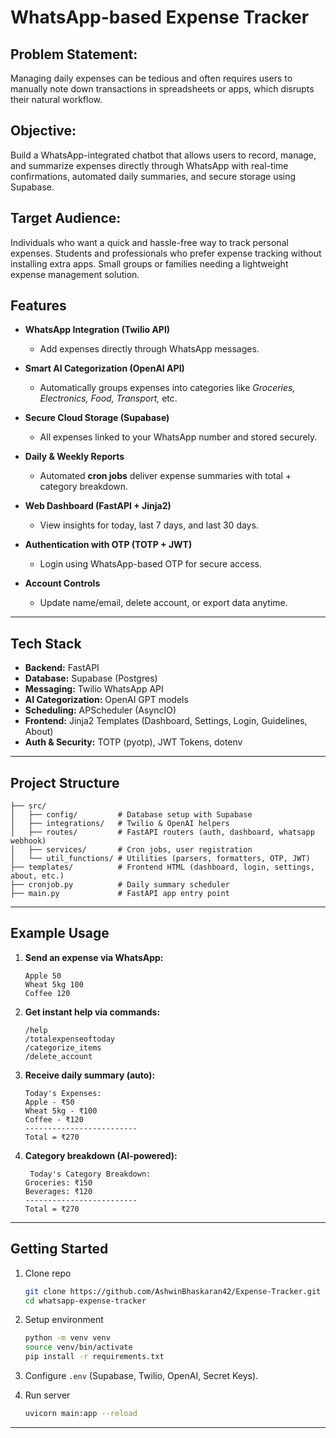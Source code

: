 # WhatsApp-based Expense Tracker

## Problem Statement:
Managing daily expenses can be tedious and often requires users to manually note down transactions in spreadsheets or apps, which disrupts their natural workflow.

## Objective:
Build a WhatsApp-integrated chatbot that allows users to record, manage, and summarize expenses directly through WhatsApp with real-time confirmations, automated daily summaries, and secure storage using Supabase.

## Target Audience:

Individuals who want a quick and hassle-free way to track personal expenses.
Students and professionals who prefer expense tracking without installing extra apps.
Small groups or families needing a lightweight expense management solution.


##  Features

* **WhatsApp Integration (Twilio API)**
  - Add expenses directly through WhatsApp messages.

* **Smart AI Categorization (OpenAI API)**
  - Automatically groups expenses into categories like *Groceries, Electronics, Food, Transport,* etc.

* **Secure Cloud Storage (Supabase)**
  - All expenses linked to your WhatsApp number and stored securely.

* **Daily & Weekly Reports**
  - Automated **cron jobs** deliver expense summaries with total + category breakdown.

* **Web Dashboard (FastAPI + Jinja2)**
  - View insights for today, last 7 days, and last 30 days.

* **Authentication with OTP (TOTP + JWT)**
  - Login using WhatsApp-based OTP for secure access.

* **Account Controls**
  - Update name/email, delete account, or export data anytime.

---

##  Tech Stack

* **Backend:** FastAPI
* **Database:** Supabase (Postgres)
* **Messaging:** Twilio WhatsApp API
* **AI Categorization:** OpenAI GPT models
* **Scheduling:** APScheduler (AsyncIO)
* **Frontend:** Jinja2 Templates (Dashboard, Settings, Login, Guidelines, About)
* **Auth & Security:** TOTP (pyotp), JWT Tokens, dotenv

---

##  Project Structure

```
├── src/
│   ├── config/         # Database setup with Supabase
│   ├── integrations/   # Twilio & OpenAI helpers
│   ├── routes/         # FastAPI routers (auth, dashboard, whatsapp webhook)
│   ├── services/       # Cron jobs, user registration
│   └── util_functions/ # Utilities (parsers, formatters, OTP, JWT)
├── templates/          # Frontend HTML (dashboard, login, settings, about, etc.)
├── cronjob.py          # Daily summary scheduler
├── main.py             # FastAPI app entry point
```

---

##  Example Usage

1. **Send an expense via WhatsApp:**

   ```
   Apple 50
   Wheat 5kg 100
   Coffee 120
   ```

2. **Get instant help via commands:**

   ```
   /help
   /totalexpenseoftoday
   /categorize_items
   /delete_account
   ```

3. **Receive daily summary (auto):**

   ```
   Today's Expenses:
   Apple - ₹50
   Wheat 5kg - ₹100
   Coffee - ₹120
   -------------------------
   Total = ₹270
   ```

4. **Category breakdown (AI-powered):**

   ```
    Today's Category Breakdown:
   Groceries: ₹150
   Beverages: ₹120
   -------------------------
   Total = ₹270
   ```

---

##  Getting Started

1. Clone repo

   ```bash
   git clone https://github.com/AshwinBhaskaran42/Expense-Tracker.git
   cd whatsapp-expense-tracker
   ```

2. Setup environment

   ```bash
   python -m venv venv
   source venv/bin/activate
   pip install -r requirements.txt
   ```

3. Configure `.env` (Supabase, Twilio, OpenAI, Secret Keys).

4. Run server

   ```bash
   uvicorn main:app --reload
   ```

---
